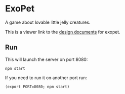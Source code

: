 # ExoPet
A game about lovable little jelly creatures.

This is a viewer link to the [design documents](https://docs.google.com/document/d/1GPtxC-ANjG0F4GvIZCSlwYQzbjGcaJJ58nDoN26pvvI/edit?usp=sharing) for exopet.

## Run

This will launch the server on port 8080:

```
npm start
```

If you need to run it on another port run:

```
(export PORT=8080; npm start)
```
